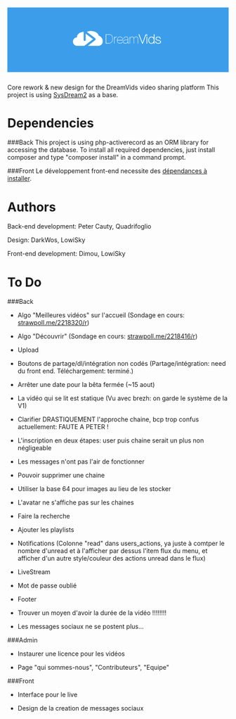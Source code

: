 ![DreamVids](/assets/img/blue_logo.png "DreamVids - 2.0")
========

Core rework & new design for the DreamVids video sharing platform
This project is using [SysDream2](https://github.com/Quadrifoglio/SysDream-2) as a base.


Dependencies
========

###Back
This project is using php-activerecord as an ORM library for accessing the database.
To install all required dependencies, just install composer and type "composer install" in a command prompt.

###Front
Le développement front-end necessite des [dépendances à installer](https://github.com/DreamVids/DreamVids/blob/dreamvids-2.0/assets/README.md).

Authors
========
Back-end development: Peter Cauty, Quadrifoglio

Design: DarkWos, LowiSky

Front-end development: Dimou, LowiSky

To Do
========

###Back

- Algo "Meilleures vidéos" sur l'accueil (Sondage en cours: [strawpoll.me/2218320/r](http://strawpoll.me/2218320/r))

- Algo "Découvrir" (Sondage en cours: [strawpoll.me/2218416/r](http://strawpoll.me/2218416/r))

- Upload

- Boutons de partage/dl/intégration non codés (Partage/intégration: need du front end. Téléchargement: terminé.)

- Arrêter une date pour la bêta fermée (~15 aout)

- La vidéo qui se lit est statique (Vu avec brezh: on garde le système de la V1)

- Clarifier DRASTIQUEMENT l'approche chaine, bcp trop confus actuellement: FAUTE A PETER !

- L'inscription en deux étapes: user puis chaine serait un plus non négligeable

- Les messages n'ont pas l'air de fonctionner

- Pouvoir supprimer une chaine

- Utiliser la base 64 pour images au lieu de les stocker

- L'avatar ne s'affiche pas sur les chaines

- Faire la recherche

- Ajouter les playlists

- Notifications (Colonne "read" dans users_actions, ya juste à comtper le nombre d'unread et à l'afficher par dessus l'item flux du menu, et afficher d'un autre style/couleur des actions unread dans le flux)

- LiveStream

- Mot de passe oublié

- Footer

- Trouver un moyen d'avoir la durée de la vidéo !!!!!!!!

- Les messages sociaux ne se postent plus...

###Admin

- Instaurer une licence pour les vidéos

- Page "qui sommes-nous", "Contributeurs", "Equipe"

###Front

- Interface pour le live

- Design de la creation de messages sociaux